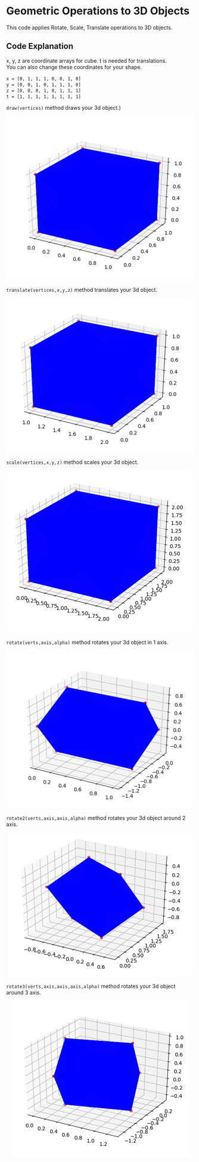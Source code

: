 # Geometric Operations to 3D Objects
 This code applies Rotate, Scale, Translate operations to 3D objects.
## Code Explanation
x, y, z are coordinate arrays for cube. t is needed for translations.<br>You can also change these coordinates for your shape.
```
x = [0, 1, 1, 1, 0, 0, 1, 0]
y = [0, 0, 1, 0, 1, 1, 1, 0]
z = [0, 0, 0, 1, 0, 1, 1, 1]
t = [1, 1, 1, 1, 1, 1, 1, 1]
```
`draw(vertices)` method draws your 3d object.)
<p align="center">
  <img src="https://github.com/BarisDev/Geometric-Operations-to-3D-Objects/blob/main/cube.png?raw=true" />
</p>

`translate(vertices,x,y,z)` method translates your 3d object.

<p align="center">
  <img src="https://github.com/BarisDev/Geometric-Operations-to-3D-Objects/blob/main/cube-translate.png?raw=true" />
</p>

`scale(vertices,x,y,z)` method scales your 3d object.

<p align="center">
  <img src="https://github.com/BarisDev/Geometric-Operations-to-3D-Objects/blob/main/cube-scale.png?raw=true" />
</p>

`rotate(verts,axis,alpha)` method rotates your 3d object in 1 axis.

<p align="center">
  <img src="https://github.com/BarisDev/Geometric-Operations-to-3D-Objects/blob/main/cube-1-axis.png?raw=true" />
</p>

`rotate2(verts,axis,axis,alpha)` method rotates your 3d object around 2 axis.

<p align="center">
  <img src="https://github.com/BarisDev/Geometric-Operations-to-3D-Objects/blob/main/cube-2-axis.png?raw=true" />
</p>

`rotate3(verts,axis,axis,axis,alpha)` method rotates your 3d object around 3 axis.

<p align="center">
  <img src="https://github.com/BarisDev/Geometric-Operations-to-3D-Objects/blob/main/cube-3-axis.png?raw=true" />
</p>
